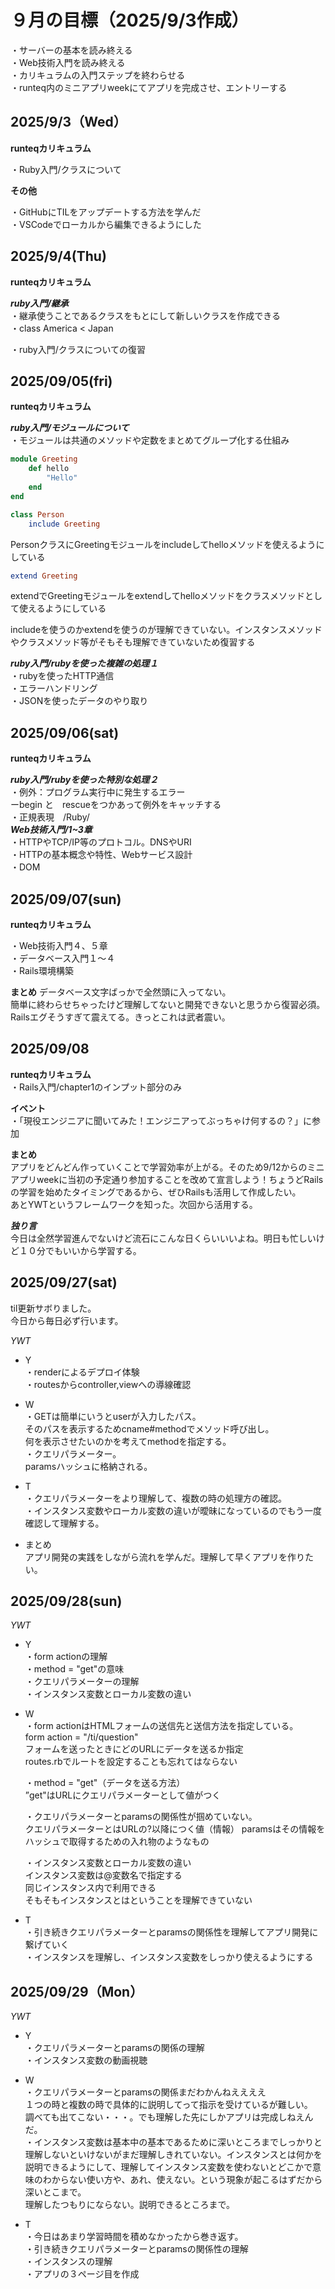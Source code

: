 # ９月の目標（2025/9/3作成）
・サーバーの基本を読み終える<br>
・Web技術入門を読み終える<br>
・カリキュラムの入門ステップを終わらせる<br>
・runteq内のミニアプリweekにてアプリを完成させ、エントリーする

## 2025/9/3（Wed）

**runteqカリキュラム**

・Ruby入門/クラスについて<br>

**その他**

・GitHubにTILをアップデートする方法を学んだ<br>
・VSCodeでローカルから編集できるようにした


## 2025/9/4(Thu)

**runteqカリキュラム**

***ruby入門/継承***<br>
 ・継承使うことであるクラスをもとにして新しいクラスを作成できる<br>
・class America < Japan

・ruby入門/クラスについての復習

## 2025/09/05(fri)

**runteqカリキュラム**

***ruby入門/モジュールについて***<br>
・モジュールは共通のメソッドや定数をまとめてグループ化する仕組み<br>

```ruby
module Greeting
    def hello
        "Hello"
    end
end

class Person
    include Greeting

```
PersonクラスにGreetingモジュールをincludeしてhelloメソッドを使えるようにしている

```ruby
extend Greeting
```
extendでGreetingモジュールをextendしてhelloメソッドをクラスメソッドとして使えるようにしている

includeを使うのかextendを使うのが理解できていない。インスタンスメソッドやクラスメソッド等がそもそも理解できていないため復習する

***ruby入門/rubyを使った複雑の処理１***<br>
・rubyを使ったHTTP通信<br>
・エラーハンドリング<br>
・JSONを使ったデータのやり取り

## 2025/09/06(sat)

**runteqカリキュラム**

***ruby入門/rubyを使った特別な処理２***<br>
・例外：プログラム実行中に発生するエラー<br>
ーbegin と　rescueをつかあって例外をキャッチする<br>
・正規表現　/Ruby/<br>
***Web技術入門/1~3章***<br>
・HTTPやTCP/IP等のプロトコル。DNSやURI<br>
・HTTPの基本概念や特性、Webサービス設計<br>
・DOM


## 2025/09/07(sun)

**runteqカリキュラム**<br>

・Web技術入門４、５章<br>
・データベース入門１〜４<br>
・Rails環境構築

**まとめ**
データベース文字ばっかで全然頭に入ってない。<br>
簡単に終わらせちゃったけど理解してないと開発できないと思うから復習必須。<br>
Railsエグそうすぎて震えてる。きっとこれは武者震い。

## 2025/09/08

**runteqカリキュラム**<br>
・Rails入門/chapter1のインプット部分のみ

**イベント**<br>
・「現役エンジニアに聞いてみた！エンジニアってぶっちゃけ何するの？」に参加

**まとめ**<br>
アプリをどんどん作っていくことで学習効率が上がる。そのため9/12からのミニアプリweekに当初の予定通り参加することを改めて宣言しよう！ちょうどRailsの学習を始めたタイミングであるから、ぜひRailsも活用して作成したい。<br>
あとYWTというフレームワークを知った。次回から活用する。

***独り言***<br>
今日は全然学習進んでないけど流石にこんな日くらいいいよね。明日も忙しいけど１０分でもいいから学習する。


## 2025/09/27(sat)
til更新サボりました。   
今日から毎日必ず行います。

*YWT*   
* Y  
・renderによるデプロイ体験　   
・routesからcontroller,viewへの導線確認    

* W   
・GETは簡単にいうとuserが入力したパス。   
そのパスを表示するためcname#methodでメソッド呼び出し。   
何を表示させたいのかを考えてmethodを指定する。   
・クエリパラメーター。   
paramsハッシュに格納される。


 * T    
 ・クエリパラメーターをより理解して、複数の時の処理方の確認。   
 ・インスタンス変数やローカル変数の違いが曖昧になっているのでもう一度確認して理解する。   
    
* まとめ   
アプリ開発の実践をしながら流れを学んだ。理解して早くアプリを作りたい。
 


 ## 2025/09/28(sun)
 *YWT*
 * Y   
 ・form actionの理解   
 ・method = "get"の意味   
 ・クエリパラメーターの理解   
 ・インスタンス変数とローカル変数の違い   

 * W   
 ・form actionはHTMLフォームの送信先と送信方法を指定している。   
 form action = "/ti/question"   
 フォームを送ったときにどのURLにデータを送るか指定   
 routes.rbでルートを設定することも忘れてはならない   

    ・method = "get"（データを送る方法）   
    ”get"はURLにクエリパラメーターとして値がつく   

    ・クエリパラメーターとparamsの関係性が掴めていない。   
    クエリパラメーターとはURLの?以降につく値（情報）
    paramsはその情報をハッシュで取得するための入れ物のようなもの   

    ・インスタンス変数とローカル変数の違い   
    インスタンス変数は@変数名で指定する   
    同じインスタンス内で利用できる  
    そもそもインスタンスとはということを理解できていない

* T   
・引き続きクエリパラメーターとparamsの関係性を理解してアプリ開発に繋げていく   
・インスタンスを理解し、インスタンス変数をしっかり使えるようにする


## 2025/09/29（Mon）
*YWT*   
* Y   
・クエリパラメーターとparamsの関係の理解   
・インスタンス変数の動画視聴   
   
* W   
・クエリパラメーターとparamsの関係まだわかんねええええ   
１つの時と複数の時で具体的に説明してって指示を受けているが難しい。   
調べても出てこない・・・。でも理解した先にしかアプリは完成しねえんだ。   
・インスタンス変数は基本中の基本であるために深いところまでしっかりと理解しないといけないがまだ理解しきれていない。インスタンスとは何かを説明できるようにして、理解してインスタンス変数を使わないとどこかで意味のわからない使い方や、あれ、使えない。という現象が起こるはずだから深いとこまで。   
理解したつもりにならない。説明できるところまで。   
   
* T   
・今日はあまり学習時間を積めなかったから巻き返す。   
・引き続きクエリパラメーターとparamsの関係性の理解   
・インスタンスの理解   
・アプリの３ページ目を作成











